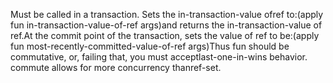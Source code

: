 Must be called in a transaction. Sets the in-transaction-value ofref to:(apply fun in-transaction-value-of-ref args)and returns the in-transaction-value of ref.At the commit point of the transaction, sets the value of ref to be:(apply fun most-recently-committed-value-of-ref args)Thus fun should be commutative, or, failing that, you must acceptlast-one-in-wins behavior.  commute allows for more concurrency thanref-set.